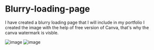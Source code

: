 # Blurry-loading-page

I have created a blurry loading page that I will include in my portfolio
I created the image with the help of free version of Canva, that's why the canva watermark is visble.

![image](https://user-images.githubusercontent.com/101229988/162548280-4d268b2d-09f8-4c9a-8439-7bfb2023ae82.png)
![image](https://user-images.githubusercontent.com/101229988/162548300-b9640abb-8dfd-449c-b421-70fdfdb26e73.png)

